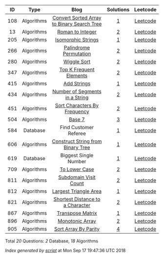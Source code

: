 | ID | Type | Blog | Solutions | Leetcode |
|:----:|:----:|:-------:|:----:|:----:|
| 108 | Algorithms | [Convert Sorted Array to Binary Search Tree](https://helloacm.com/how-to-convert-sorted-array-to-balanced-binary-search-tree/) | [1](https://github.com/DoctorLai/ACM/tree/master/leetcode/108.%20Convert%20Sorted%20Array%20to%20Binary%20Search%20Tree) | [Leetcode](https://leetcode.com/problems/convert-sorted-array-to-binary-search-tree/) |
| 13 | Algorithms | [Roman to Integer](https://helloacm.com/how-to-convert-roman-to-integer-in-cc/) | [2](https://github.com/DoctorLai/ACM/tree/master/leetcode/13.%20Roman%20to%20Integer) | [Leetcode](https://leetcode.com/problems/roman-to-integer/) |
| 205 | Algorithms | [Isomorphic Strings](https://helloacm.com/how-to-check-if-two-strings-are-isomorphic/) | [1](https://github.com/DoctorLai/ACM/tree/master/leetcode/205.%20Isomorphic%20Strings) | [Leetcode](https://leetcode.com/problems/isomorphic-strings/) |
| 266 | Algorithms | [Palindrome Permutation](https://helloacm.com/how-to-check-any-string-is-palindrome-from-its-permutation/) | [2](https://github.com/DoctorLai/ACM/tree/master/leetcode/266.%20Palindrome%20Permutation) | [Leetcode](https://leetcode.com/problems/palindrome-permutation/) |
| 280 | Algorithms | [Wiggle Sort](https://helloacm.com/the-wiggle-sort-algorithm-on-array-of-integers/) | [2](https://github.com/DoctorLai/ACM/tree/master/leetcode/280.%20Wiggle%20Sort) | [Leetcode](https://leetcode.com/problems/wiggle-sort/) |
| 347 | Algorithms | [Top K Frequent Elements](https://helloacm.com/how-to-find-top-k-frequent-elements-via-priority-queue-or-sorting/) | [2](https://github.com/DoctorLai/ACM/tree/master/leetcode/347.%20Top%20K%20Frequent%20Elements) | [Leetcode](https://leetcode.com/problems/top-k-frequent-elements/) |
| 415 | Algorithms | [Add Strings](https://helloacm.com/how-to-add-two-strings-numerically/) | [1](https://github.com/DoctorLai/ACM/tree/master/leetcode/415.%20Add%20Strings) | [Leetcode](https://leetcode.com/problems/add-strings/) |
| 434 | Algorithms | [Number of Segments in a String](https://helloacm.com/how-to-count-number-of-segments-in-a-string/) | [2](https://github.com/DoctorLai/ACM/tree/master/leetcode/434.%20Number%20of%20Segments%20in%20a%20String) | [Leetcode](https://leetcode.com/problems/number-of-segments-in-a-string/) |
| 451 | Algorithms | [Sort Characters By Frequency](https://helloacm.com/how-to-sort-characters-by-frequency/) | [2](https://github.com/DoctorLai/ACM/tree/master/leetcode/451.%20Sort%20Characters%20By%20Frequency) | [Leetcode](https://leetcode.com/problems/sort-characters-by-frequency/) |
| 504 | Algorithms | [Base 7](https://helloacm.com/how-to-convert-integer-to-base7/) | [3](https://github.com/DoctorLai/ACM/tree/master/leetcode/504.%20Base%207) | [Leetcode](https://leetcode.com/problems/base-7/) |
| 584 | Database | Find Customer Referee | [1](https://github.com/DoctorLai/ACM/tree/master/leetcode/584.%20Find%20Customer%20Referee) | [Leetcode](https://leetcode.com/problems/find-customer-referee/) |
| 606 | Algorithms | [Construct String from Binary Tree](https://helloacm.com/how-to-construct-string-from-binary-tree/) | [1](https://github.com/DoctorLai/ACM/tree/master/leetcode/606.%20Construct%20String%20from%20Binary%20Tree) | [Leetcode](https://leetcode.com/problems/construct-string-from-binary-tree/) |
| 619 | Database | Biggest Single Number | [1](https://github.com/DoctorLai/ACM/tree/master/leetcode/619.%20Biggest%20Single%20Number) | [Leetcode](https://leetcode.com/problems/biggest-single-number/) |
| 709 | Algorithms | [To Lower Case](https://helloacm.com/c-c-coding-exercisse-how-to-implement-tolowercase-function/) | [2](https://github.com/DoctorLai/ACM/tree/master/leetcode/709.%20To%20Lower%20Case) | [Leetcode](https://leetcode.com/problems/to-lower-case/description/) |
| 811 | Algorithms | [Subdomain Visit Count](https://helloacm.com/c-coding-exercise-subdomain-visit-count/) | [2](https://github.com/DoctorLai/ACM/tree/master/leetcode/811.%20Subdomain%20Visit%20Count) | [Leetcode](https://leetcode.com/problems/subdomain-visit-count/) |
| 812 | Algorithms | [Largest Triangle Area](https://helloacm.com/how-to-find-largest-triangle-area-using-shoelace-formula/) | [1](https://github.com/DoctorLai/ACM/tree/master/leetcode/812.%20Largest%20Triangle%20Area) | [Leetcode](https://leetcode.com/problems/largest-triangle-area/) |
| 821 | Algorithms | [Shortest Distance to a Character](https://helloacm.com/how-to-compute-shortest-distance-to-a-character-in-a-string/) | [2](https://github.com/DoctorLai/ACM/tree/master/leetcode/821.%20Shortest%20Distance%20to%20a%20Character) | [Leetcode](https://leetcode.com/problems/shortest-distance-to-a-character/) |
| 867 | Algorithms | [Transpose Matrix](https://helloacm.com/how-to-transpose-a-2d-matrix/) | [1](https://github.com/DoctorLai/ACM/tree/master/leetcode/867.%20Transpose%20Matrix) | [Leetcode](https://leetcode.com/problems/transpose-matrix/description/) |
| 896 | Algorithms | [Monotonic Array](https://helloacm.com/how-to-check-if-an-array-is-monotonic/) | [2](https://github.com/DoctorLai/ACM/tree/master/leetcode/896.%20Monotonic%20Array) | [Leetcode](https://leetcode.com/problems/monotonic-array/) |
| 905 | Algorithms | [Sort Array By Parity](https://helloacm.com/how-to-sort-array-by-parity/) | [4](https://github.com/DoctorLai/ACM/tree/master/leetcode/905.%20Sort%20Array%20By%20Parity) | [Leetcode](https://leetcode.com/problems/sort-array-by-parity/) |

Total *20* Questions: *2* Database, *18* Algorithms

*Index generated by [script](https://github.com/DoctorLai/ACM/blob/master/leetcode/GenerateIndex.sh)* at Mon Sep 17 19:47:36 UTC 2018
